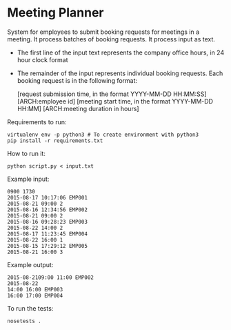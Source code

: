 # Meeting Planner

System for employees to submit booking requests for meetings in a meeting. It process batches of booking requests.
It process input as text.

* The first line of the input text represents the company office hours, in 24 hour
clock format
* The remainder of the input represents individual booking requests. Each
booking request is in the following format:
    
    [request submission time, in the format YYYY-MM-DD HH:MM:SS] [ARCH:employee id]
    [meeting start time, in the format YYYY-MM-DD HH:MM] [ARCH:meeting duration in hours]

Requirements to run:
    
    virtualenv env -p python3 # To create environment with python3
    pip install -r requirements.txt

How to run it:
    
    python script.py < input.txt

Example input:

    0900 1730
    2015-08-17 10:17:06 EMP001
    2015-08-21 09:00 2
    2015-08-16 12:34:56 EMP002
    2015-08-21 09:00 2
    2015-08-16 09:28:23 EMP003
    2015-08-22 14:00 2
    2015-08-17 11:23:45 EMP004
    2015-08-22 16:00 1
    2015-08-15 17:29:12 EMP005
    2015-08-21 16:00 3

Example output:
    
    2015-08-2109:00 11:00 EMP002
    2015-08-22
    14:00 16:00 EMP003
    16:00 17:00 EMP004


To run the tests:

    nosetests .
   

